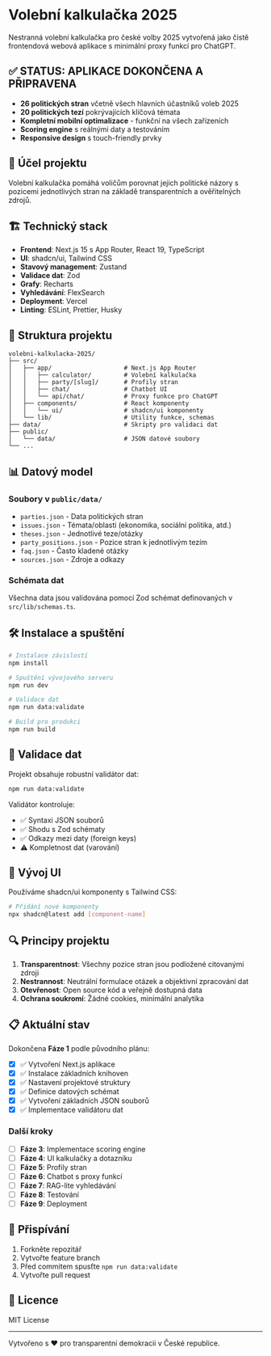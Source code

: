 # Volební kalkulačka 2025

Nestranná volební kalkulačka pro české volby 2025 vytvořená jako čistě frontendová webová aplikace s minimální proxy funkcí pro ChatGPT.

## ✅ **STATUS: APLIKACE DOKONČENA A PŘIPRAVENA**

- **26 politických stran** včetně všech hlavních účastníků voleb 2025
- **20 politických tezí** pokrývajících klíčová témata
- **Kompletní mobilní optimalizace** - funkční na všech zařízeních
- **Scoring engine** s reálnými daty a testováním
- **Responsive design** s touch-friendly prvky

## 🎯 Účel projektu

Volební kalkulačka pomáhá voličům porovnat jejich politické názory s pozicemi jednotlivých stran na základě transparentních a ověřitelných zdrojů.

## 🏗️ Technický stack

- **Frontend**: Next.js 15 s App Router, React 19, TypeScript
- **UI**: shadcn/ui, Tailwind CSS
- **Stavový management**: Zustand
- **Validace dat**: Zod
- **Grafy**: Recharts
- **Vyhledávání**: FlexSearch
- **Deployment**: Vercel
- **Linting**: ESLint, Prettier, Husky

## 📁 Struktura projektu

```text
volebni-kalkulacka-2025/
├── src/
│   ├── app/                    # Next.js App Router
│   │   ├── calculator/         # Volební kalkulačka
│   │   ├── party/[slug]/       # Profily stran
│   │   ├── chat/               # Chatbot UI
│   │   └── api/chat/           # Proxy funkce pro ChatGPT
│   ├── components/             # React komponenty
│   │   └── ui/                 # shadcn/ui komponenty
│   └── lib/                    # Utility funkce, schemas
├── data/                       # Skripty pro validaci dat
├── public/
│   └── data/                   # JSON datové soubory
└── ...
```

## 📊 Datový model

### Soubory v `public/data/`

- `parties.json` - Data politických stran
- `issues.json` - Témata/oblasti (ekonomika, sociální politika, atd.)
- `theses.json` - Jednotlivé teze/otázky
- `party_positions.json` - Pozice stran k jednotlivým tezím
- `faq.json` - Často kladené otázky
- `sources.json` - Zdroje a odkazy

### Schémata dat

Všechna data jsou validována pomocí Zod schémat definovaných v `src/lib/schemas.ts`.

## 🛠️ Instalace a spuštění

```bash
# Instalace závislostí
npm install

# Spuštění vývojového serveru
npm run dev

# Validace dat
npm run data:validate

# Build pro produkci
npm run build
```

## 📝 Validace dat

Projekt obsahuje robustní validátor dat:

```bash
npm run data:validate
```

Validátor kontroluje:

- ✅ Syntaxi JSON souborů
- ✅ Shodu s Zod schématy
- ✅ Odkazy mezi daty (foreign keys)
- ⚠️ Kompletnost dat (varování)

## 🎨 Vývoj UI

Používáme shadcn/ui komponenty s Tailwind CSS:

```bash
# Přidání nové komponenty
npx shadcn@latest add [component-name]
```

## 🔍 Principy projektu

1. **Transparentnost**: Všechny pozice stran jsou podložené citovanými zdroji
2. **Nestrannost**: Neutrální formulace otázek a objektivní zpracování dat
3. **Otevřenost**: Open source kód a veřejně dostupná data
4. **Ochrana soukromí**: Žádné cookies, minimální analytika

## 📋 Aktuální stav

Dokončena **Fáze 1** podle původního plánu:

- [x] ✅ Vytvoření Next.js aplikace
- [x] ✅ Instalace základních knihoven
- [x] ✅ Nastavení projektové struktury
- [x] ✅ Definice datových schémat
- [x] ✅ Vytvoření základních JSON souborů
- [x] ✅ Implementace validátoru dat

### Další kroky

- [ ] **Fáze 3**: Implementace scoring engine
- [ ] **Fáze 4**: UI kalkulačky a dotazníku
- [ ] **Fáze 5**: Profily stran
- [ ] **Fáze 6**: Chatbot s proxy funkcí
- [ ] **Fáze 7**: RAG-lite vyhledávání
- [ ] **Fáze 8**: Testování
- [ ] **Fáze 9**: Deployment

## 🤝 Přispívání

1. Forkněte repozitář
2. Vytvořte feature branch
3. Před commitem spusťte `npm run data:validate`
4. Vytvořte pull request

## 📄 Licence

MIT License

---

Vytvořeno s ❤️ pro transparentní demokracii v České republice.
